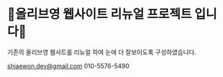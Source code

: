 # 🥨올리브영 웹사이트 리뉴얼 프로젝트 입니다🥨
기존의 올리브영 웹사트를 리뉴얼 하여 눈에 더 잘보이도록 구성하였습니다.

shjaewon.dev@gmail.com
010-5576-5490
